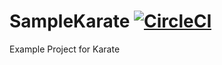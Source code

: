 # SampleKarate [![CircleCI](https://circleci.com/gh/karthikkalkur/SampleKarate.svg?style=svg)](https://circleci.com/gh/karthikkalkur/SampleKarate)
Example Project for Karate

